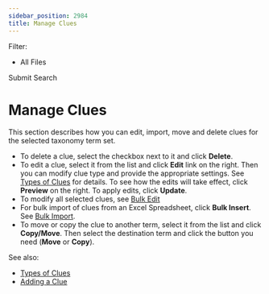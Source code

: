 ```yaml
---
sidebar_position: 2984
title: Manage Clues
---
```


Filter: 

* All Files

Submit Search

# Manage Clues

This section describes how you can edit, import, move and delete clues for the selected taxonomy term set.

* To delete a clue, select the checkbox next to it and click **Delete**.
* To edit a clue, select it from the list and click **Edit** link on the right. Then you can modify clue type and provide the appropriate settings. See [Types of Clues](CluesTypes) for details. To see how the edits will take effect, click **Preview** on the right. To apply edits, click **Update**.
* To modify all selected clues, see [Bulk Edit](BulkEdit)
* For bulk import of clues from an Excel Spreadsheet, click **Bulk Insert**. See [Bulk Import](BulkImport).
* To move or copy the clue to another term, select it from the list and click **Copy/Move**. Then select the destination term and click the button you need (**Move** or **Copy**).

See also:

* [Types of Clues](CluesTypes)
* [Adding a Clue](AddClue)